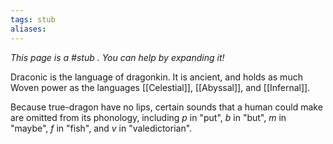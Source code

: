 ```yaml
---
tags: stub
aliases:
---
```


*This page is a #stub . You can help by expanding it!*

Draconic is the language of dragonkin. It is ancient, and holds as much Woven power as the languages [[Celestial]], [[Abyssal]], and [[Infernal]].

Because true-dragon have no lips, certain sounds that a human could make are omitted from its phonology, including *p* in "put", *b* in "but", *m* in "maybe", *f* in "fish", and *v* in "valedictorian".

